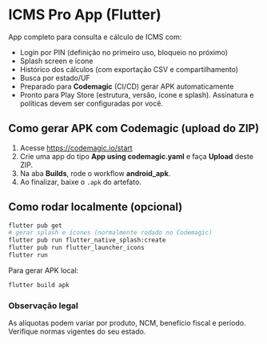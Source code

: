 # ICMS Pro App (Flutter)

App completo para consulta e cálculo de ICMS com:
- Login por PIN (definição no primeiro uso, bloqueio no próximo)
- Splash screen e ícone
- Histórico dos cálculos (com exportação CSV e compartilhamento)
- Busca por estado/UF
- Preparado para **Codemagic** (CI/CD) gerar APK automaticamente
- Pronto para Play Store (estrutura, versão, ícone e splash). Assinatura e políticas devem ser configuradas por você.

## Como gerar APK com Codemagic (upload do ZIP)
1. Acesse https://codemagic.io/start
2. Crie uma app do tipo **App using codemagic.yaml** e faça **Upload** deste ZIP.
3. Na aba **Builds**, rode o workflow **android_apk**.
4. Ao finalizar, baixe o `.apk` do artefato.

## Como rodar localmente (opcional)
```bash
flutter pub get
# gerar splash e ícones (normalmente rodado no Codemagic)
flutter pub run flutter_native_splash:create
flutter pub run flutter_launcher_icons
flutter run
```
Para gerar APK local:
```bash
flutter build apk
```

### Observação legal
As alíquotas podem variar por produto, NCM, benefício fiscal e período. Verifique normas vigentes do seu estado.
